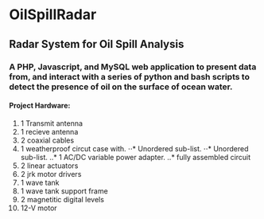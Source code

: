 # OilSpillRadar
## Radar System for Oil Spill Analysis 
### A PHP, Javascript, and MySQL web application to present data from, and interact with a series of python and bash scripts to detect the presence of oil on the surface of ocean water. 

#### Project Hardware:
1. 1 Transmit antenna
2. 1 recieve antenna 
3. 2 coaxial cables 
4. 1 weatherproof circut case with.
  ⋅⋅* Unordered sub-list. 
  ⋅⋅* Unordered sub-list. 
  ..* 1 AC/DC variable power adapter.
  ..* fully assembled circuit
5. 2 linear actuators
6. 2 jrk motor drivers
7. 1 wave tank
8. 1 wave tank support frame
9. 2 magnetitic digital levels
10. 12-V motor 
